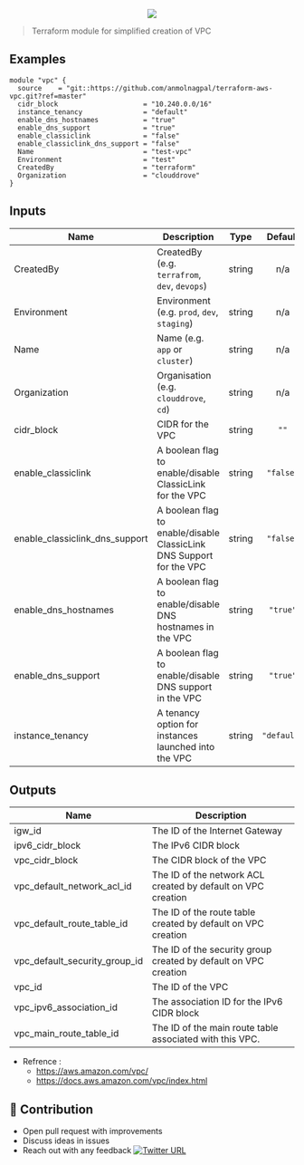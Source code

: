 <p align="center"><img src="https://i.imgur.com/0On8dTw.jpg" /></p>

> Terraform module for simplified creation of VPC


## Examples

```hcl
module "vpc" {
  source    = "git::https://github.com/anmolnagpal/terraform-aws-vpc.git?ref=master"
  cidr_block                     = "10.240.0.0/16"
  instance_tenancy               = "default"
  enable_dns_hostnames           = "true"
  enable_dns_support             = "true"
  enable_classiclink             = "false"
  enable_classiclink_dns_support = "false"
  Name                           = "test-vpc"
  Environment                    = "test"
  CreatedBy                      = "terraform"
  Organization                   = "clouddrove"
}
```

## Inputs

| Name | Description | Type | Default | Required |
|------|-------------|:----:|:-----:|:-----:|
| CreatedBy | CreatedBy (e.g. `terrafrom`, `dev`, `devops`) | string | n/a | yes |
| Environment | Environment (e.g. `prod`, `dev`, `staging`) | string | n/a | yes |
| Name | Name  (e.g. `app` or `cluster`) | string | n/a | yes |
| Organization | Organisation (e.g. `clouddrove`, `cd`) | string | n/a | yes |
| cidr\_block | CIDR for the VPC | string | `""` | no |
| enable\_classiclink | A boolean flag to enable/disable ClassicLink for the VPC | string | `"false"` | no |
| enable\_classiclink\_dns\_support | A boolean flag to enable/disable ClassicLink DNS Support for the VPC | string | `"false"` | no |
| enable\_dns\_hostnames | A boolean flag to enable/disable DNS hostnames in the VPC | string | `"true"` | no |
| enable\_dns\_support | A boolean flag to enable/disable DNS support in the VPC | string | `"true"` | no |
| instance\_tenancy | A tenancy option for instances launched into the VPC | string | `"default"` | no |

## Outputs

| Name | Description |
|------|-------------|
| igw\_id | The ID of the Internet Gateway |
| ipv6\_cidr\_block | The IPv6 CIDR block |
| vpc\_cidr\_block | The CIDR block of the VPC |
| vpc\_default\_network\_acl\_id | The ID of the network ACL created by default on VPC creation |
| vpc\_default\_route\_table\_id | The ID of the route table created by default on VPC creation |
| vpc\_default\_security\_group\_id | The ID of the security group created by default on VPC creation |
| vpc\_id | The ID of the VPC |
| vpc\_ipv6\_association\_id | The association ID for the IPv6 CIDR block |
| vpc\_main\_route\_table\_id | The ID of the main route table associated with this VPC. |



- Refrence :
    - https://aws.amazon.com/vpc/
    - https://docs.aws.amazon.com/vpc/index.html


## 👬 Contribution
- Open pull request with improvements
- Discuss ideas in issues
- Reach out with any feedback [![Twitter URL](https://img.shields.io/twitter/url/https/twitter.com/anmol_nagpal.svg?style=social&label=Follow%20%40anmol_nagpal)](https://twitter.com/anmol_nagpal)

